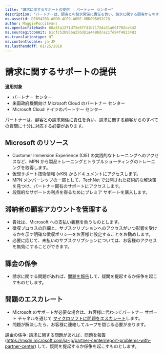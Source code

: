 ```yaml
---
title: "請求に関するサポートの提供 | パートナー センター"
description: "パートナーは、顧客との請求関係に責任を負い、請求に関する顧客からのすべての質問に十分に対応する必要があります。"
ms.assetid: DE0942BB-A0D0-4CF9-A60E-0BD095692C26
author: MaggiePucciEvans
ms.openlocfilehash: 60a8fa1271d73e07f31b7172da31a66f702ce342
ms.sourcegitcommit: b1cfc52b956a25bd81a449bdce21fe94f4823482
ms.translationtype: HT
ms.contentlocale: ja-JP
ms.lasthandoff: 01/25/2018
---
```

# <a name="provide-billing-support"></a>請求に関するサポートの提供

**適用対象**

-  パートナー センター
-  米国政府機関向け Microsoft Cloud のパートナー センター
-  Microsoft Cloud ドイツのパートナー センター

パートナーは、顧客との請求関係に責任を負い、請求に関する顧客からのすべての質問に十分に対応する必要があります。

## <a href="" id="microsoftresources"></a>Microsoft のリソース


-   Customer Immersion Experience (CIE) の実践的なトレーニングへのアクセスなど、MPN から製品トレーニングとトラブルシューティングのトレーニングを取得します。
-   仮想サポート技術情報 (vKB) からドキュメントにアクセスします。
-   MPN メンバーシップの一部として、TechNet で公開された技術的な解決策を見つけ、パートナー固有のサポートにアクセスします。
-   段階的なサポートの利点を得るためにプレミア サポートを購入します。

## <a href="" id="delinquentcustomeraccounts"></a>滞納者の顧客アカウントを管理する


-   貴社は、Microsoft への支払い義務を負うものとします。
-   徴収プロセスの詳細と、サブスクリプションへのアクセスがいつ影響を受けるかを示す明確な徴収ポリシーをお客様と設定することをお勧めします。
-   必要に応じて、未払いのサブスクリプションについては、お客様のアクセスを無効にすることができます。

## <a href="" id="billingdisputes"></a>課金の係争


-   請求に関する問題があれば、[問題を報告](report-problems-with-partner-center.md)して、疑問を提起するか係争を起こすものとします。

## <a href="" id="escalatingissues"></a>問題のエスカレート


-   Microsoft のサポートが必要な場合は、お客様に代わってパートナー サポート チャネルを通じて [マイクロソフトに問題をエスカレート](escalate-problems-to-microsoft.md)します。
-   問題が解決したら、お客様に連絡してループを閉じる必要があります。 

 
課金の係争: 請求に関する問題があれば、問題を報告 (https://msdn.microsoft.com/ja-jp/partner-center/report-problems-with-partner-center) して、疑問を提起するか係争を起こすものとします。


